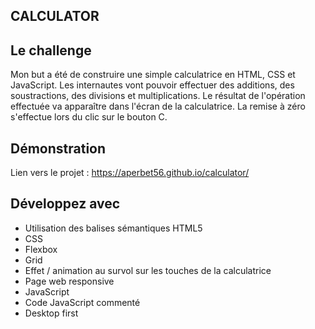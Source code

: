 ## CALCULATOR

## Le challenge

Mon but a été de construire une simple calculatrice en HTML, CSS et JavaScript. Les internautes vont pouvoir effectuer des additions, des soustractions, des divisions et multiplications. Le résultat de l'opération effectuée va apparaître dans l'écran de la calculatrice. La remise à zéro s'effectue lors du clic sur le bouton C.

## Démonstration

Lien vers le projet : https://aperbet56.github.io/calculator/

## Développez avec

- Utilisation des balises sémantiques HTML5
- CSS
- Flexbox
- Grid
- Effet / animation au survol sur les touches de la calculatrice
- Page web responsive
- JavaScript
- Code JavaScript commenté
- Desktop first
